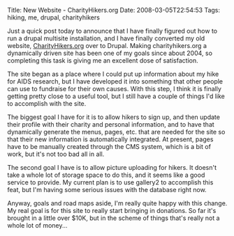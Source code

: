 Title: New Website - CharityHikers.org
Date: 2008-03-05T22:54:53
Tags: hiking, me, drupal, charityhikers


Just a quick post today to announce that I have finally figured out how to run a drupal multisite installation, and I have finally converted my old website, <a href="http://www.charityhikers.org">CharityHikers.org</a> over to Drupal. Making charityhikers.org a dynamically driven site has been one of my goals since about 2004, so completing this task is giving me an excellent dose of satisfaction. 

The site began as a place where I could put up information about my hike for AIDS research, but I have developed it into something that other people can use to fundraise for their own causes. With this step, I think it is finally getting pretty close to a useful tool, but I still have a couple of things I'd like to accomplish with the site.

The biggest goal I have for it is to allow hikers to sign up, and then update their profile with their charity and personal information, and to have that dynamically generate the menus, pages, etc. that are needed for the site so that their new information is automatically integrated. At present, pages have to be manually created through the CMS system, which is a bit of work, but it's not too bad all in all.

The second goal I have is to allow picture uploading for hikers. It doesn't take a whole lot of storage space to do this, and it seems like a good service to provide. My current plan is to use gallery2 to accomplish this feat, but I'm having some serious issues with the database right now.

Anyway, goals and road maps aside, I'm really quite happy with this change. My real goal is for this site to really start bringing in donations. So far it's brought in a little over $10K, but in the scheme of things that's really not a whole lot of money...<!--break-->
